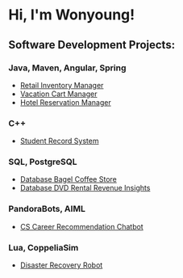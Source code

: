 # Hi, I'm Wonyoung!

## Software Development Projects:

### Java, Maven, Angular, Spring
- [Retail Inventory Manager](https://github.com/wonyoung-jang/Retail-Inventory-Manager)
- [Vacation Cart Manager](https://github.com/wonyoung-jang/Vacation-Cart-Manager)
- [Hotel Reservation Manager](https://github.com/wonyoung-jang/Hotel-Reservation-Manager)

### C++
- [Student Record System](https://github.com/wonyoung-jang/Student-Record-System)

### SQL, PostgreSQL
-	[Database Bagel Coffee Store](https://github.com/wonyoung-jang/Database-Bagel-Coffee-Store)
-	[Database DVD Rental Revenue Insights](https://github.com/wonyoung-jang/Database-DVD-Rental-Revenue-Insights)

### PandoraBots, AIML
-	[CS Career Recommendation Chatbot](https://github.com/wonyoung-jang/CS-Career-Recommendation-Chatbot)

### Lua, CoppeliaSim
-	[Disaster Recovery Robot](https://github.com/wonyoung-jang/Disaster-Recovery-Robot)

<!--
**wonyoung-jang/wonyoung-jang** is a ✨ _special_ ✨ repository because its `README.md` (this file) appears on your GitHub profile.

Here are some ideas to get you started:

- 🔭 I’m currently working on ...
- 🌱 I’m currently learning ...
- 👯 I’m looking to collaborate on ...
- 🤔 I’m looking for help with ...
- 💬 Ask me about ...
- 📫 How to reach me: ...
- 😄 Pronouns: ...
- ⚡ Fun fact: ...
-->
